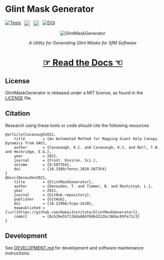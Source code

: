 # Glint Mask Generator

<div style="overflow: hidden; display: flex; justify-content:flex-start; gap:10px;">
<a href="https://github.com/HakaiInstitute/GlintMaskGenerator/actions/workflows/test_code.yml">
    <img alt="Tests" src="https://github.com/HakaiInstitute/GlintMaskGenerator/actions/workflows/test_code.yml/badge.svg"/>
</a>

<a href="https://github.com/HakaiInstitute/GlintMaskGenerator/blob/main/LICENSE.txt">
    <img alt="License: MIT" src="https://img.shields.io/badge/License-MIT-black.svg" height="20px" />
</a>

<a href="https://badge.fury.io/py/glint-mask-tools">
    <img alt="PyPI version" src="https://badge.fury.io/py/glint-mask-tools.svg" height="20">
</a>

<a href="https://zenodo.org/badge/latestdoi/266147098">
    <img src="https://zenodo.org/badge/266147098.svg" alt="DOI">
</a>
</div>

<p align="center">
    <img src="./docs/images/glint.gif" alt="GlintMaskGenerator" />
</p>

<p align="center">
    <i>A Utility for Generating Glint Masks for SfM Software</i>
</p>

<h1 align="center">
    <a href="https://glintmaskgenerator.readthedocs.io">&#9758; Read the Docs &#9756;</a>
</h1>

## License
GlintMaskGenerator is released under a MIT license, as found in the [LICENSE](LICENSE) file.

## Citation

Research using these tools or code should cite the following resources

```bibtext
@article{Cavanaugh2021,
	title        = {An Automated Method for Mapping Giant Kelp Canopy Dynamics from UAV},
	author       = {Cavanaugh, K.C. and Cavanaugh, K.C. and Bell, T.W. and Hockridge, E.G.},
	year         = 2021,
	journal      = {Front. Environ. Sci.},
	volume       = {8:587354},
	doi          = {10.3389/fenvs.2020.587354}
}
@misc{Denouden2021,
	title        = {GlintMaskGenerator},
	author       = {Denouden, T. and Timmer, B. and Reshitnyk, L.},
	year         = 2021,
	journal      = {GitHub repository},
	publisher    = {GitHub},
	doi          = {10.21966/3cpa-2e10},
	howpublished = {\url{https://github.com/HakaiInstitute/GlintMaskGenerator}},
	commit       = {8cb19e55f128da86bf0dbd312bc360ac89fe71c3}
}
```

## Development

See [DEVELOPMENT.md](DEVELOPMENT.md) for development and software maintenance instructions.
